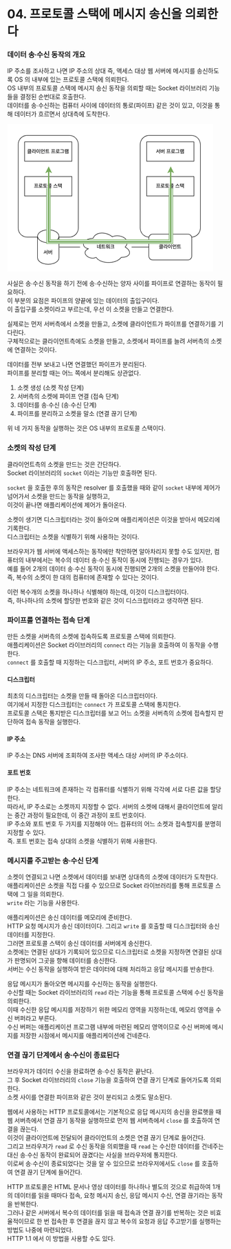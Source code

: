 # 04. 프로토콜 스택에 메시지 송신을 의뢰한다

### 데이터 송∙수신 동작의 개요

IP 주소를 조사하고 나면 IP 주소의 상대 즉, 액세스 대상 웹 서버에 메시지를 송신하도록 OS 의 내부에 있는 프로토콜 스택에 의뢰한다.  
OS 내부의 프로토콜 스택에 메시지 송신 동작을 의뢰할 때는 Socket 라이브러리 기능들을 결정된 순번대로 호출한다.  
데이터를 송∙수신하는 컴퓨터 사이에 데이터의 통로(파이프) 같은 것이 있고, 이것을 통해 데이터가 흐르면서 상대측에 도착한다.

![데이터 송수신 동작](images/IMG_01_04_01.png)

사실은 송∙수신 동작을 하기 전에 송∙수신하는 양자 사이를 파이프로 연결하는 동작이 필요하다.  
이 부분의 요점은 파이프의 양끝에 있는 데이터의 출입구이다.  
이 출입구를 소켓이라고 부르는데, 우선 이 소켓을 만들고 연결한다.

실제로는 먼저 서버측에서 소켓을 만들고, 소켓에 클라이언트가 파이프를 연결하기를 기다린다.  
구체적으로는 클라이언트측에도 소켓을 만들고, 소켓에서 파이프를 늘려 서버측의 소켓에 연결하는 것이다.

데이터를 전부 보내고 나면 연결했던 파이프가 분리된다.  
파이프를 분리할 때는 어느 쪽에서 분리해도 상관없다.

1. 소켓 생성 (소켓 작성 단계)
2. 서버측의 소켓에 파이프 연결 (접속 단계)
3. 데이터를 송∙수신 (송∙수신 단계)
4. 파이프를 분리하고 소켓을 말소 (연결 끊기 단계)

위 네 가지 동작을 실행하는 것은 OS 내부의 프로토콜 스택이다.

### 소켓의 작성 단계

클라이언트측의 소켓을 만드는 것은 간단하다.  
Socket 라이브러리의 `socket` 이라는 기능만 호출하면 된다.  

`socket` 을 호출한 후의 동작은 resolver 를 호출했을 때와 같이 `socket` 내부에 제어가 넘어가서 소켓을 만드는 동작을 실행하고,  
이것이 끝나면 애플리케이션에 제어가 돌아온다.

소켓이 생기면 디스크립터라는 것이 돌아오며 애플리케이션은 이것을 받아서 메모리에 기록한다.  
디스크립터는 소켓을 식별하기 위해 사용하는 것이다.

브라우저가 웹 서버에 액세스하는 동작에만 착안하면 알아차리지 못할 수도 있지만, 컴퓨터의 내부에서는 복수의 데이터 송∙수신 동작이 동시에 진행되는 경우가 있다.  
예를 들어 2개의 데이터 송∙수신 동작이 동시에 진행되면 2개의 소켓을 만들어야 한다. 즉, 복수의 소켓이 한 대의 컴퓨터에 존재할 수 있다는 것이다.

이런 복수개의 소켓을 하나하나 식별해야 하는데, 이것이 디스크립터이다.  
즉, 하나하나의 소켓에 할당한 번호와 같은 것이 디스크립터라고 생각하면 된다.

### 파이프를 연결하는 접속 단계

만든 소켓을 서버측의 소켓에 접속하도록 프로토콜 스택에 의뢰한다.  
애플리케이션은 Socket 라이브러리의 `connect` 라는 기능을 호출하여 이 동작을 수행한다.  
`connect` 를 호출할 때 지정하는 디스크립터, 서버의 IP 주소, 포트 번호가 중요하다.

#### 디스크립터
최초의 디스크립터는 소켓을 만들 때 돌아온 디스크립터이다.  
여기에서 지정한 디스크립터는 `connect` 가 프로토콜 스택에 통지한다.  
프로토콜 스택은 통지받은 디스크립터를 보고 어느 소켓을 서버측의 소켓에 접속할지 판단하여 접속 동작을 실행한다.

#### IP 주소
IP 주소는 DNS 서버에 조회하여 조사한 액세스 대상 서버의 IP 주소이다.  

#### 포트 번호
IP 주소는 네트워크에 존재하는 각 컴퓨터를 식별하기 위해 각각에 서로 다른 값을 할당한다.  
따라서, IP 주소로는 소켓까지 지정할 수 없다.
서버의 소켓에 대해서 클라이언트에 알리는 중간 과정이 필요한데, 이 중간 과정이 포트 번호이다.  
IP 주소와 포트 번호 두 가지를 지정해야 어느 컴퓨터의 어느 소켓과 접속할지를 분명히 지정할 수 있다.  
즉. 포트 번호는 접속 상대의 소켓을 식별하기 위해 사용한다.

### 메시지를 주고받는 송∙수신 단계

소켓이 연결되고 나면 소켓에서 데이터를 보내면 상대측의 소켓에 데이터가 도착한다.  
애플리케이션은 소켓을 직접 다룰 수 있으므로 Socket 라이브러리를 통해 프로토콜 스택에 그 일을 의뢰한다.  
`write` 라는 기능을 사용한다.

애플리케이션은 송신 데이터를 메모리에 준비한다.  
HTTP 요청 메시지가 송신 데이터이다. 그리고 `write` 를 호출할 때 디스크립터와 송신 데이터를 지정한다.  
그러면 프로토콜 스택이 송신 데이터를 서버에게 송신한다.  
소켓에는 연결된 상대가 기록되어 있으므로 디스크립터로 소켓을 지정하면 연결된 상대가 판명되어 그곳을 향해 데이터를 송신한다.  
서버는 수신 동작을 실행하여 받은 데이터에 대해 처리하고 응답 메시지를 반송한다.

응답 메시지가 돌아오면 메시지를 수신하는 동작을 실행한다.  
수신할 때는 Socket 라이브러리의 `read` 라는 기능을 통해 프로토콜 스택에 수신 동작을 의뢰한다.  
이때 수신한 응답 메시지를 저장하기 위한 메모리 영역을 지정하는데, 메모리 영역을 수신 버퍼라고 부른다.  
수신 버퍼는 애플리케이션 프로그램 내부에 마련된 메모리 영역이므로 수신 버퍼에 메시지를 저장한 시점에서 메시지를 애플리케이션에 건네준다.

### 연결 끊기 단계에서 송∙수신이 종료된다

브라우저가 데이터 수신을 완료하면 송∙수신 동작은 끝난다.  
그 후 Socket 라이브러리의 `close` 기능을 호출하여 연결 끊기 단계로 들어가도록 의뢰한다.  
소켓 사이를 연결한 파이프와 같은 것이 분리되고 소켓도 말소된다.

웹에서 사용하는 HTTP 프로토콜에서는 기본적으로 응답 메시지의 송신을 완료햇을 때 웹 서버측에서 연결 끊기 동작을 실행하므로 먼저 웹 서버측에서 `close` 를 호출하여 연결을 끊는다.  
이것이 클라이언트에 전달되어 클라이언트의 소켓은 연결 끊기 단계로 들어간다.  
그리고 브라우저가 `read` 로 수신 동작을 의뢰했을 때 `read` 는 수신한 데이터를 건네주는 대신 송∙수신 동작이 완료되어 끊겼다는 사실을 브라우저에 통지한다.  
이로써 송∙수신이 종료되었다는 것을 알 수 있으므로 브라우저에서도 `close` 를 호출하여 연결 끊기 단계에 들어간다.

HTTP 프로토콜은 HTML 문서나 영상 데이터를 하나하나 별도의 것으로 취급하여 1개의 데이터를 읽을 때마다 접속, 요청 메시지 송신, 응답 메시지 수신, 연결 끊기라는 동작을 반복한다.  
그러나 같은 서버에서 복수의 데이터를 읽을 때 접속과 연결 끊기를 반복하는 것은 비효율적이므로 한 번 접속한 후 연결을 끊지 않고 복수의 요청과 응답 주고받기를 실행하는 방법도 나중에 마련되었다.  
HTTP 1.1 에서 이 방법을 사용할 수도 있다.